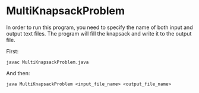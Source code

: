 # MultiKnapsackProblem

In order to run this program, you need to specify the name of both input and output text files.
The program will fill the knapsack and write it to the output file.

First:
```
javac MultiKnapsackProblem.java
```

And then:
```
java MultiKnapsackProblem <input_file_name> <output_file_name>
```
